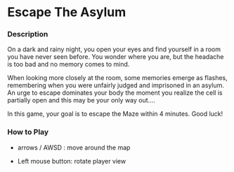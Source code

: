 # Escape The Asylum


### Description

On a dark and rainy night, you open your eyes and find yourself in a room you have never seen before. You wonder where you are, but the headache is too bad and no memory comes to mind.

When looking more closely at the room, some memories emerge as flashes, remembering when you were unfairly judged and imprisoned in an asylum. An urge to escape dominates your body the moment you realize the cell is partially open and this may be your only way out....


In this  game, your goal is to escape the Maze within 4 minutes. Good luck!

### How to Play

- arrows / AWSD : move around the map

- Left mouse button: rotate player view

